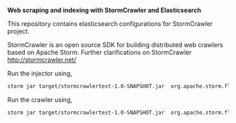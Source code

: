 **Web scraping and indexing with StormCrawler and Elasticsearch**

This repository contains elasticsearch configurations for StormCrawler project. 

StormCrawler is an open source SDK for building distributed web crawlers based on Apache Storm. Further clarifications on StormCrawler http://stormcrawler.net/

Run the injector using,

``` sh
storm jar target/stormcrawlertest-1.0-SNAPSHOT.jar  org.apache.storm.flux.Flux --local es-injector.flux
```

Run the crawler using,


``` sh
storm jar target/stormcrawlertest-1.0-SNAPSHOT.jar  org.apache.storm.flux.Flux --local es-crawler.flux
```


